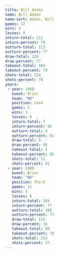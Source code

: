```yaml
---
title: Bill Adams
name: Bill Adams
name-sort: Adams, Bill
games: 12
wins: 4
losses: 8
inturn-total: 111
inturn-percent: 79
outturn-total: 113
outturn-percent: 77
draw-total: 120
draw-percent: 77
takeout-total: 104
takeout-percent: 79
shots-total: 224
shots-percent: 78
years:
 - year: 1988
   event: Brier
   team: "NO"
   position: Lead
   games: 1
   wins: 1
   losses: 0
   inturn-total: 7
   inturn-percent: 96
   outturn-total: 4
   outturn-percent: 81
   draw-total: 6
   draw-percent: 96
   takeout-total: 5
   takeout-percent: 85
   shots-total: 11
   shots-percent: 91
 - year: 1989
   event: Brier
   team: "NO"
   position: Third
   games: 11
   wins: 3
   losses: 8
   inturn-total: 104
   inturn-percent: 77
   outturn-total: 109
   outturn-percent: 77
   draw-total: 114
   draw-percent: 76
   takeout-total: 99
   takeout-percent: 79
   shots-total: 213
   shots-percent: 77
---
```

